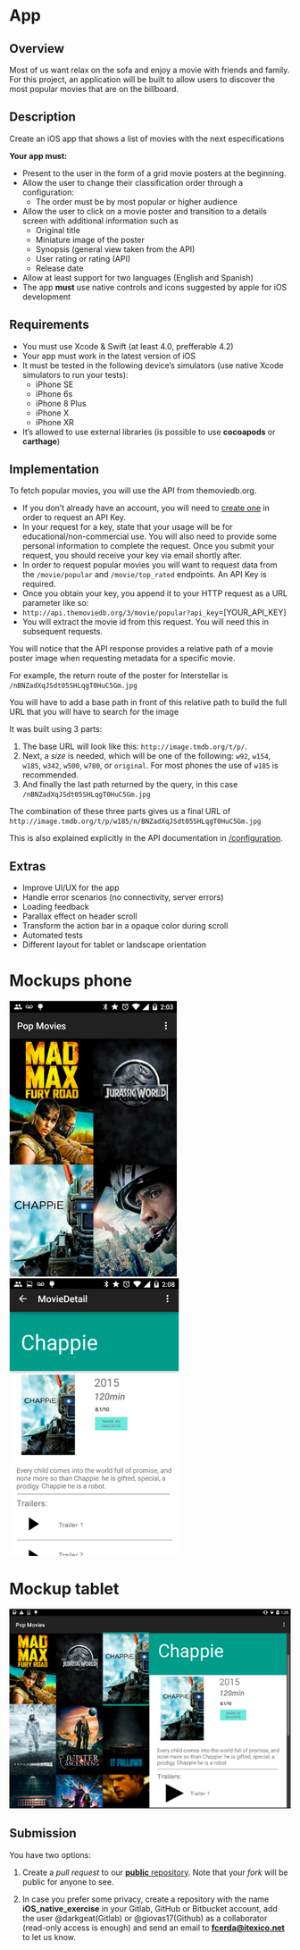# App
## Overview

Most of us want relax on the sofa and enjoy a movie with friends and family. For this project, an application will be built to allow users to discover the most popular movies that are on the billboard.

## Description

Create an iOS app that shows a list of movies with the next especifications

**Your app must:**
- Present to the user in the form of a grid movie posters at the beginning.
- Allow the user to change their classification order through a configuration:
    * The order must be by most popular or higher audience
- Allow the user to click on a movie poster and transition to a details screen with additional information such as
    * Original title
    * Miniature image of the poster
    * Synopsis (general view taken from the API)
    * User rating or rating (API)
    * Release date
- Allow at least support for two languages (English and Spanish)
- The app **must** use native controls and icons suggested by apple for iOS development

## Requirements

* You must use Xcode & Swift (at least 4.0, prefferable 4.2)
* Your app must work in the latest version of iOS
* It must be tested in the following device’s simulators (use native Xcode simulators to run your tests):
  * iPhone SE
  * iPhone 6s
  * iPhone 8 Plus
  * iPhone X
  * iPhone XR
* It’s allowed to use external libraries (is possible to use **cocoapods** or **carthage**)

## Implementation

To fetch popular movies, you will use the API from themoviedb.org.
* If you don’t already have an account, you will need to [create one](https://developers.themoviedb.org/3/getting-started/introduction) in order to request an API Key.
* In your request for a key, state that your usage will be for educational/non-commercial use. You will also need to provide some personal information to complete the request. Once you submit your request, you should receive your key via email shortly after.
* In order to request popular movies you will want to request data from the `/movie/popular` and `/movie/top_rated` endpoints. An API Key is required.
* Once you obtain your key, you append it to your HTTP request as a URL parameter like so:
* `http://api.themoviedb.org/3/movie/popular?api_key`=[YOUR_API_KEY]
* You will extract the movie id from this request. You will need this in subsequent requests.

You will notice that the API response provides a relative path of a movie poster image when requesting metadata for a specific movie.

For example, the return route of the poster for Interstellar is
`/nBNZadXqJSdt05SHLqgT0HuC5Gm.jpg`

You will have to add a base path in front of this relative path to build the full URL that you will have to search for the image

It was built using 3 parts:
1. The base URL will look like this: `http://image.tmdb.org/t/p/`.
2. Next, a _size_ is needed, which will be one of the following: `w92`, `w154`, `w185`, `w342`, `w500`, `w780`, or `original`. For most phones the use of `w185` is recommended.
3. And finally the last path returned by the query, in this case `/nBNZadXqJSdt05SHLqgT0HuC5Gm.jpg`

The combination of these three parts gives us a final URL of `http://image.tmdb.org/t/p/w185/n/BNZadXqJSdt05SHLqgT0HuC5Gm.jpg`

This is also explained explicitly in the API documentation in [/configuration](https://themoviedb.docs.apiary.io/#reference).

## Extras

* Improve UI/UX for the app
* Handle error scenarios (no connectivity, server errors)
* Loading feedback
* Parallax effect on header scroll
* Transform the action bar in a opaque color during scroll
* Automated tests
* Different layout for tablet or landscape orientation

# Mockups phone

![mockup](mockup_phone_1.png "Mockup")     ![mockup2](mockup_phone_2.png "Mockup Detail")

# Mockup tablet

![mockup_tablet](mockup_tablet.png "Mockup Tablet")

## Submission

You have two options:

1) Create a _pull request_ to our [__public__ repository](https://gitlab.itexico.com/technical_exercises_mobile/iOS_Native). Note that your *fork* will be public for anyone to see.

2) In case you prefer some privacy, create a repository with the name **iOS_native_exercise** in your Gitlab, GitHub or Bitbucket account, add the user @darkgeat(Gitlab) or @giovas17(Github) as a collaborator (read-only access is enough) and send an email to **fcerda@itexico.net** to let us know.
